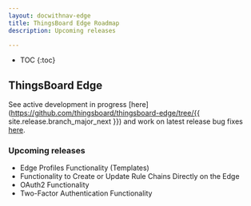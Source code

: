 ```yaml
---
layout: docwithnav-edge
title: ThingsBoard Edge Roadmap
description: Upcoming releases

---
```


* TOC
{:toc}

## ThingsBoard Edge

See active development in progress [here](https://github.com/thingsboard/thingsboard-edge/tree/{{ site.release.branch_major_next }}) and work on latest release bug fixes [here](https://github.com/thingsboard/thingsboard-edge/tree/master).

### Upcoming releases
* Edge Profiles Functionality (Templates)
* Functionality to Create or Update Rule Chains Directly on the Edge
* OAuth2 Functionality
* Two-Factor Authentication Functionality